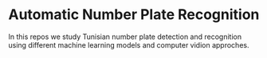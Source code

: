# Automatic Number Plate Recognition

In this repos we study Tunisian number plate detection and recognition using different machine learning models and computer vidion approches.
